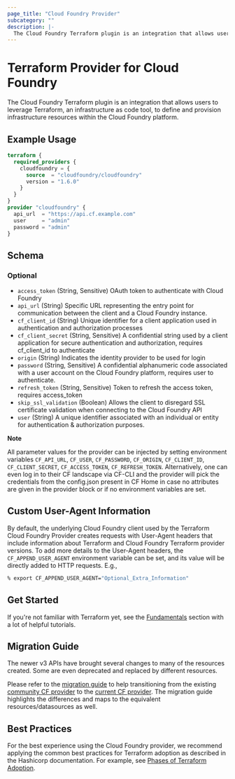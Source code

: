 ```yaml
---
page_title: "Cloud Foundry Provider"
subcategory: ""
description: |-
  The Cloud Foundry Terraform plugin is an integration that allows users to leverage Terraform, an infrastructure as code tool, to define and provision infrastructure resources within the Cloud Foundry platform.
---
```

# Terraform Provider for Cloud Foundry

The Cloud Foundry Terraform plugin is an integration that allows users to leverage Terraform, an infrastructure as code tool, to define and provision infrastructure resources within the Cloud Foundry platform.

## Example Usage

```terraform
terraform {
  required_providers {
    cloudfoundry = {
      source  = "cloudfoundry/cloudfoundry"
      version = "1.6.0"
    }
  }
}
provider "cloudfoundry" {
  api_url  = "https://api.cf.example.com"
  user     = "admin"
  password = "admin"
}
```

<!-- schema generated by tfplugindocs -->
## Schema

### Optional

- `access_token` (String, Sensitive) OAuth token to authenticate with Cloud Foundry
- `api_url` (String) Specific URL representing the entry point for communication between the client and a Cloud Foundry instance.
- `cf_client_id` (String) Unique identifier for a client application used in authentication and authorization processes
- `cf_client_secret` (String, Sensitive) A confidential string used by a client application for secure authentication and authorization, requires cf_client_id to authenticate
- `origin` (String) Indicates the identity provider to be used for login
- `password` (String, Sensitive) A confidential alphanumeric code associated with a user account on the Cloud Foundry platform, requires user to authenticate.
- `refresh_token` (String, Sensitive) Token to refresh the access token, requires access_token
- `skip_ssl_validation` (Boolean) Allows the client to disregard SSL certificate validation when connecting to the Cloud Foundry API
- `user` (String) A unique identifier associated with an individual or entity for authentication & authorization purposes.

**Note** 

All parameter values for the provider can be injected by setting environment variables `CF_API_URL`, `CF_USER`, `CF_PASSWORD`, `CF_ORIGIN`, `CF_CLIENT_ID`, `CF_CLIENT_SECRET`, `CF_ACCESS_TOKEN`, `CF_REFRESH_TOKEN`.
Alternatively, one can even log in to their CF landscape via CF-CLI and the provider will pick the credentials from the config.json present in CF Home in case no attributes are given in the provider block or if no environment variables are set.

## Custom User-Agent Information

By default, the underlying Cloud Foundry client used by the Terraform Cloud Foundry Provider creates requests with User-Agent headers that include information about Terraform and Cloud Foundry Terraform provider versions. To add more details to the User-Agent headers, the `CF_APPEND_USER_AGENT` environment variable can be set, and its value will be directly added to HTTP requests. E.g.,

```bash
% export CF_APPEND_USER_AGENT="Optional_Extra_Information"
```

## Get Started

If you're not familiar with Terraform yet, see the [Fundamentals](https://developer.hashicorp.com/terraform/tutorials/cli) section with a lot of helpful tutorials. 

## Migration Guide

The newer v3 APIs have brought several changes to  many of the resources created. Some are even deprecated and replaced by 
different resources.

Please refer to the [migration guide](https://github.com/cloudfoundry/terraform-provider-cloudfoundry/tree/main/migration-guide) to help transitioning from the existing [community CF provider](https://github.com/cloudfoundry-community/terraform-provider-cloudfoundry) to the [current CF provider](https://github.com/cloudfoundry/terraform-provider-cloudfoundry). The migration guide 
highlights the differences and maps to the equivalent resources/datasources as well.

## Best Practices

For the best experience using the Cloud Foundry provider, we recommend applying the common best practices for Terraform adoption as described in the Hashicorp documentation. For example, see [Phases of Terraform Adoption](https://developer.hashicorp.com/well-architected-framework/operational-excellence/operational-excellence-terraform-maturity).
